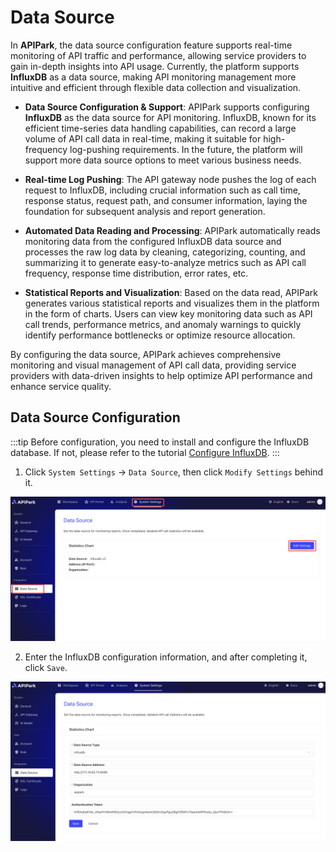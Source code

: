 # Data Source

In **APIPark**, the data source configuration feature supports real-time monitoring of API traffic and performance, allowing service providers to gain in-depth insights into API usage. Currently, the platform supports **InfluxDB** as a data source, making API monitoring management more intuitive and efficient through flexible data collection and visualization.

* **Data Source Configuration & Support**: APIPark supports configuring **InfluxDB** as the data source for API monitoring. InfluxDB, known for its efficient time-series data handling capabilities, can record a large volume of API call data in real-time, making it suitable for high-frequency log-pushing requirements. In the future, the platform will support more data source options to meet various business needs.

* **Real-time Log Pushing**: The API gateway node pushes the log of each request to InfluxDB, including crucial information such as call time, response status, request path, and consumer information, laying the foundation for subsequent analysis and report generation.

* **Automated Data Reading and Processing**: APIPark automatically reads monitoring data from the configured InfluxDB data source and processes the raw log data by cleaning, categorizing, counting, and summarizing it to generate easy-to-analyze metrics such as API call frequency, response time distribution, error rates, etc.

* **Statistical Reports and Visualization**: Based on the data read, APIPark generates various statistical reports and visualizes them in the platform in the form of charts. Users can view key monitoring data such as API call trends, performance metrics, and anomaly warnings to quickly identify performance bottlenecks or optimize resource allocation.

By configuring the data source, APIPark achieves comprehensive monitoring and visual management of API call data, providing service providers with data-driven insights to help optimize API performance and enhance service quality.

## Data Source Configuration

:::tip
Before configuration, you need to install and configure the InfluxDB database. If not, please refer to the tutorial [Configure InfluxDB](../deploy.md#configure-influxdb).
:::

1. Click `System Settings` -> `Data Source`, then click `Modify Settings` behind it.

![](images/2024-10-28/6fee0a6a495dd86e37dd85e80a615bd502c491135e86a2a1f22d5b1d521e2e11.png)  

2. Enter the InfluxDB configuration information, and after completing it, click `Save`.

![](images/2024-10-28/5985ee9dbab41083602142a853628dcd7af7a9f6c906674a409f4e712e868e7a.png)  